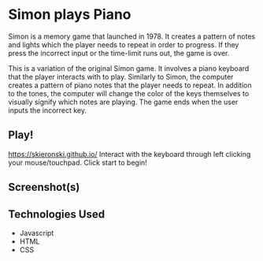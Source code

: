 # Simon plays Piano
Simon is a memory game that launched in 1978. It creates a pattern of notes and lights which the player needs to repeat in order to progress. If they press the incorrect input or the time-limit runs out, the game is over. 

This is a variation of the original Simon game. It involves a piano keyboard that the player interacts with to play. Similarly to Simon, the computer creates a pattern of piano notes that the player needs to repeat. In addition to the tones, the computer will change the color of the keys themselves to visually signify which notes are playing. The game ends when the user inputs the incorrect key.

## Play!
https://skieronski.github.io/
Interact with the keyboard through left clicking your mouse/touchpad. Click start to begin!

## Screenshot(s)

## Technologies Used
- Javascript
- HTML
- CSS

